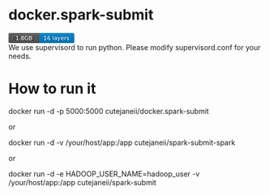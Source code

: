 # docker.spark-submit
<svg xmlns="http://www.w3.org/2000/svg" width="130" height="20"><linearGradient id="b" x2="0" y2="100%"><stop offset="0" stop-color="#bbb" stop-opacity=".1"/><stop offset="1" stop-opacity=".1"/></linearGradient><mask id="a"><rect width="130" height="20" rx="3" fill="#fff"/></mask><g mask="url(#a)"><path fill="#555" d="M0 0h61v20H0z"/><path fill="#007ec6" d="M61 0h69v20H61z"/><path fill="url(#b)" d="M0 0h130v20H0z"/></g><g fill="#fff" text-anchor="middle" font-family="DejaVu Sans,Verdana,Geneva,sans-serif" font-size="11"><text x="30.5" y="15" fill="#010101" fill-opacity=".3">81.9MB</text><text x="30.5" y="14">1.8GB</text><text x="94.5" y="15" fill="#010101" fill-opacity=".3">8 layers</text><text x="94.5" y="14">16 layers</text></g></svg><br/>
We use supervisord to run python.
Please modify supervisord.conf for your needs.

# How to run it
docker run -d -p 5000:5000 cutejaneii/docker.spark-submit

or

docker run -d -v /your/host/app:/app cutejaneii/spark-submit-spark

or

docker run -d -e HADOOP_USER_NAME=hadoop_user -v /your/host/app:/app cutejaneii/spark-submit

